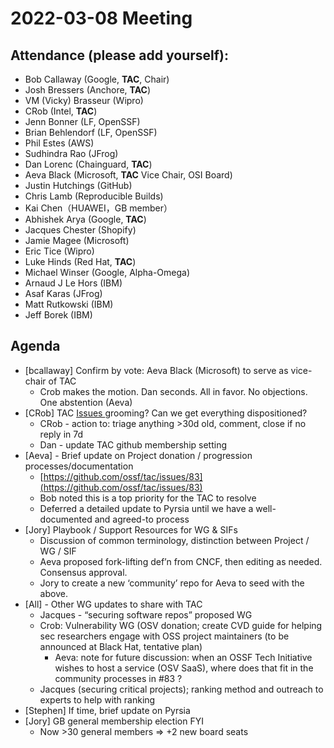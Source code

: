 # **2022-03-08 Meeting**

## Attendance (please add yourself):

* Bob Callaway (Google, **TAC**, Chair)
* Josh Bressers (Anchore, **TAC**)
* VM (Vicky) Brasseur (Wipro)
* CRob (Intel, **TAC**)
* Jenn Bonner (LF, OpenSSF)
* Brian Behlendorf (LF, OpenSSF)
* Phil Estes (AWS)
* Sudhindra Rao (JFrog)
* Dan Lorenc (Chainguard, **TAC**)
* Aeva Black (Microsoft, **TAC** Vice Chair, OSI Board)
* Justin Hutchings (GitHub)
* Chris Lamb (Reproducible Builds)
* Kai Chen（HUAWEI，GB member）
* Abhishek Arya (Google, **TAC**)
* Jacques Chester (Shopify)
* Jamie Magee (Microsoft)
* Eric Tice (Wipro)
* Luke Hinds (Red Hat, **TAC**)
* Michael Winser (Google, Alpha-Omega)
* Arnaud J Le Hors (IBM)
* Asaf Karas (JFrog)
* Matt Rutkowski (IBM)
* Jeff Borek (IBM)

## Agenda

* [bcallaway] Confirm by vote: Aeva Black (Microsoft) to serve as vice-chair of TAC 
    * Crob makes the motion. Dan seconds. All in favor. No objections. One abstention (Aeva)
* [CRob] TAC [Issues ](https://github.com/ossf/tac/issues)grooming?  Can we get everything dispositioned?
    * CRob - action to: triage anything >30d old, comment, close if no reply in 7d
    * Dan - update TAC github membership setting
* [Aeva] - Brief update on Project donation / progression processes/documentation
    * [https://github.com/ossf/tac/issues/83](https://github.com/ossf/tac/issues/83)
    * Bob noted this is a top priority for the TAC to resolve
    * Deferred a detailed update to Pyrsia until we have a well-documented and agreed-to process
* [Jory] Playbook / Support Resources for WG & SIFs
    * Discussion of common terminology, distinction between Project / WG / SIF
    * Aeva proposed fork-lifting def’n from CNCF, then editing as needed. Consensus approval.
    * Jory to create a new ‘community’ repo for Aeva to seed with the above.
* [All] - Other WG updates to share with TAC
    * Jacques - “securing software repos” proposed WG
    * Crob: Vulnerability WG (OSV donation; create CVD guide for helping sec researchers engage with OSS project maintainers (to be announced at Black Hat, tentative plan)
        * Aeva: note for future discussion: when an OSSF Tech Initiative wishes to host a service (OSV SaaS), where does that fit in the community processes in #83 ?
    * Jacques (securing critical projects); ranking method and outreach to experts to help with ranking
* [Stephen] If time, brief update on Pyrsia
* [Jory] GB general membership election FYI
    * Now >30 general members => +2 new board seats